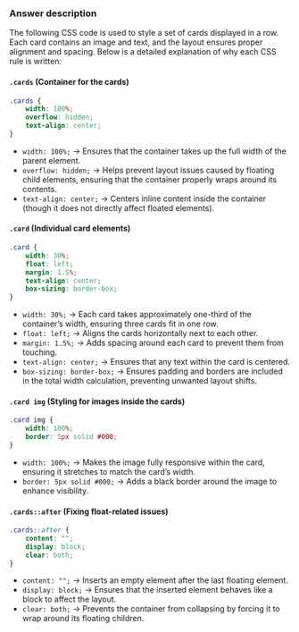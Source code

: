 ### Answer description 

The following CSS code is used to style a set of cards displayed in a row. Each card contains an image and text, and the layout ensures proper alignment and spacing. Below is a detailed explanation of why each CSS rule is written:

#### `.cards` (Container for the cards)

```css
.cards {
    width: 100%;
    overflow: hidden;
    text-align: center;
}
```

- `width: 100%;` → Ensures that the container takes up the full width of the parent element.
- `overflow: hidden;` → Helps prevent layout issues caused by floating child elements, ensuring that the container properly wraps around its contents.
- `text-align: center;` → Centers inline content inside the container (though it does not directly affect floated elements).

#### `.card` (Individual card elements)

```css
.card {
    width: 30%;
    float: left;
    margin: 1.5%;
    text-align: center;
    box-sizing: border-box;
}
```

- `width: 30%;` → Each card takes approximately one-third of the container’s width, ensuring three cards fit in one row.
- `float: left;` → Aligns the cards horizontally next to each other.
- `margin: 1.5%;` → Adds spacing around each card to prevent them from touching.
- `text-align: center;` → Ensures that any text within the card is centered.
- `box-sizing: border-box;` → Ensures padding and borders are included in the total width calculation, preventing unwanted layout shifts.

#### `.card img` (Styling for images inside the cards)

```css
.card img {
    width: 100%;
    border: 5px solid #000;
}
```

- `width: 100%;` → Makes the image fully responsive within the card, ensuring it stretches to match the card’s width.
- `border: 5px solid #000;` → Adds a black border around the image to enhance visibility.

#### `.cards::after` (Fixing float-related issues)

```css
.cards::after {
    content: "";
    display: block;
    clear: both;
}
```

- `content: "";` → Inserts an empty element after the last floating element.
- `display: block;` → Ensures that the inserted element behaves like a block to affect the layout.
- `clear: both;` → Prevents the container from collapsing by forcing it to wrap around its floating children.
